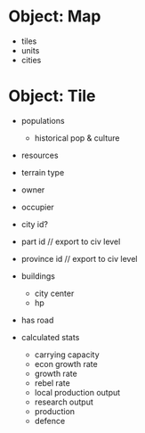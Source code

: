 # Object: Map
  - tiles
  - units
  - cities

# Object: Tile
- populations
  - historical pop & culture
- resources
- terrain type
- owner
- occupier
- city id?
- part id // export to civ level
- province id // export to civ level
- buildings
  - city center
  - hp
- has road

- calculated stats
  - carrying capacity
  - econ growth rate
  - growth rate
  - rebel rate
  - local production output
  - research output
  - production
  - defence
